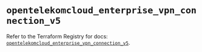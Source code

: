 # `opentelekomcloud_enterprise_vpn_connection_v5`

Refer to the Terraform Registry for docs: [`opentelekomcloud_enterprise_vpn_connection_v5`](https://registry.terraform.io/providers/opentelekomcloud/opentelekomcloud/1.36.33/docs/resources/enterprise_vpn_connection_v5).
